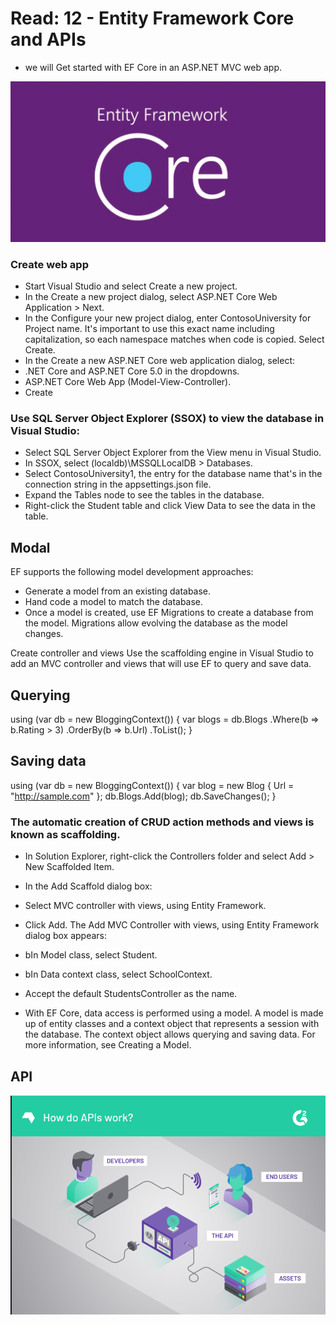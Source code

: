 # Read: 12 - Entity Framework Core and APIs
- we will Get started with EF Core in an ASP.NET MVC web app.

![](./img/R.jpg)

### Create web app
- Start Visual Studio and select Create a new project.
- In the Create a new project dialog, select ASP.NET Core Web Application > Next.
- In the Configure your new project dialog, enter ContosoUniversity for Project name. It's important to use this exact name including capitalization, so each namespace matches when code is copied.
Select Create.
- In the Create a new ASP.NET Core web application dialog, select:
- .NET Core and ASP.NET Core 5.0 in the dropdowns.
- ASP.NET Core Web App (Model-View-Controller).
- Create

### Use SQL Server Object Explorer (SSOX) to view the database in Visual Studio:

- Select SQL Server Object Explorer from the View menu in Visual Studio.
- In SSOX, select (localdb)\MSSQLLocalDB > Databases.
- Select ContosoUniversity1, the entry for the database name that's in the connection string in the appsettings.json file.
- Expand the Tables node to see the tables in the database.
- Right-click the Student table and click View Data to see the data in the table.

## Modal
EF supports the following model development approaches:
- Generate a model from an existing database.
- Hand code a model to match the database.
- Once a model is created, use EF Migrations to create a database from the model. Migrations allow evolving the database as the model changes.

Create controller and views
Use the scaffolding engine in Visual Studio to add an MVC controller and views that will use EF to query and save data.

## Querying

using (var db = new BloggingContext())
{
    var blogs = db.Blogs
        .Where(b => b.Rating > 3)
        .OrderBy(b => b.Url)
        .ToList();
}

## Saving data

using (var db = new BloggingContext())
{
    var blog = new Blog { Url = "http://sample.com" };
    db.Blogs.Add(blog);
    db.SaveChanges();
}

### The automatic creation of CRUD action methods and views is known as scaffolding.

- In Solution Explorer, right-click the Controllers folder and select Add > New Scaffolded Item.
- In the Add Scaffold dialog box:
- Select MVC controller with views, using Entity Framework.
- Click Add. The Add MVC Controller with views, using Entity Framework dialog box appears:
- bIn Model class, select Student.
- bIn Data context class, select SchoolContext.
- Accept the default StudentsController as the name.

- With EF Core, data access is performed using a model. A model is made up of entity classes and a context object that represents a session with the database. The context object allows querying and saving data. For more information, see Creating a Model.

## API

![](./img/API.png)

